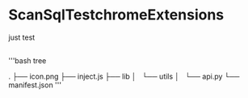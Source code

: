 # ScanSqlTestchromeExtensions
just test

##
'''bash
tree

.
├── icon.png
├── inject.js
├── lib
│   └── utils
│       └── api.py
└── manifest.json
'''


